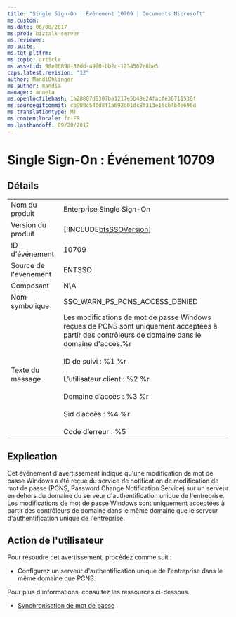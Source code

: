 ```yaml
---
title: "Single Sign-On : Événement 10709 | Documents Microsoft"
ms.custom: 
ms.date: 06/08/2017
ms.prod: biztalk-server
ms.reviewer: 
ms.suite: 
ms.tgt_pltfrm: 
ms.topic: article
ms.assetid: 98e86890-88dd-49f0-bb2c-1234507e8be5
caps.latest.revision: "12"
author: MandiOhlinger
ms.author: mandia
manager: anneta
ms.openlocfilehash: 1a28807d9307ba1217e5b48e24facfe36711536f
ms.sourcegitcommit: cb908c540d8f1a692d01dc8f313e16cb4b4e696d
ms.translationtype: MT
ms.contentlocale: fr-FR
ms.lasthandoff: 09/20/2017
---
```

# <a name="single-sign-on-event-10709"></a>Single Sign-On : Événement 10709
## <a name="details"></a>Détails  
  
|||  
|-|-|  
|Nom du produit|Enterprise Single Sign-On|  
|Version du produit|[!INCLUDE[btsSSOVersion](../includes/btsssoversion-md.md)]|  
|ID d'événement|10709|  
|Source de l'événement|ENTSSO|  
|Composant|N\A|  
|Nom symbolique|SSO_WARN_PS_PCNS_ACCESS_DENIED|  
|Texte du message|Les modifications de mot de passe Windows reçues de PCNS sont uniquement acceptées à partir des contrôleurs de domaine dans le domaine d'accès.%r<br /><br /> ID de suivi : %1 %r<br /><br /> L’utilisateur client : %2 %r<br /><br /> Domaine d’accès : %3 %r<br /><br /> Sid d’accès : %4 %r<br /><br /> Code d’erreur : %5|  
  
## <a name="explanation"></a>Explication  
 Cet événement d'avertissement indique qu'une modification de mot de passe Windows a été reçue du service de notification de modification de mot de passe (PCNS, Password Change Notification Service) sur un serveur en dehors du domaine du serveur d'authentification unique de l'entreprise. Les modifications de mot de passe Windows sont uniquement acceptées à partir des contrôleurs de domaine dans le même domaine que le serveur d'authentification unique de l'entreprise.  
  
## <a name="user-action"></a>Action de l'utilisateur  
 Pour résoudre cet avertissement, procédez comme suit :  
  
-   Configurez un serveur d'authentification unique de l'entreprise dans le même domaine que PCNS.  
  
 Pour plus d'informations, consultez les ressources ci-dessous.  
  
-   [Synchronisation de mot de passe](../core/password-synchronization2.md)